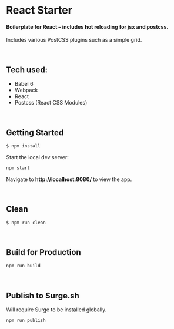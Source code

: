 # React Starter
#### Boilerplate for React – includes hot reloading for jsx and postcss.

Includes various PostCSS plugins such as a simple grid.

<br>

## Tech used:

- Babel 6
- Webpack
- React
- Postcss (React CSS Modules)

<br>

## Getting Started

```sh
$ npm install
```

Start the local dev server:

```sh
npm start
```

Navigate to **http://localhost:8080/** to view the app.

<br>

## Clean

```sh
$ npm run clean
```

<br>

## Build for Production

```sh
npm run build
```

<br>

## Publish to Surge.sh
Will require Surge to be installed globally.

```sh
npm run publish
```
